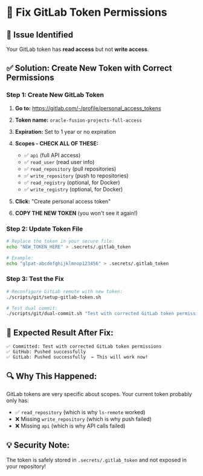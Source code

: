 # 🔧 Fix GitLab Token Permissions

## 🚨 **Issue Identified**
Your GitLab token has **read access** but not **write access**.

## ✅ **Solution: Create New Token with Correct Permissions**

### **Step 1: Create New GitLab Token**
1. **Go to:** https://gitlab.com/-/profile/personal_access_tokens
2. **Token name:** `oracle-fusion-projects-full-access`  
3. **Expiration:** Set to 1 year or no expiration
4. **Scopes - CHECK ALL OF THESE:**
   - ✅ `api` (full API access)
   - ✅ `read_user` (read user info)  
   - ✅ `read_repository` (pull repositories)
   - ✅ `write_repository` (push to repositories)
   - ✅ `read_registry` (optional, for Docker)
   - ✅ `write_registry` (optional, for Docker)

5. **Click:** "Create personal access token"
6. **COPY THE NEW TOKEN** (you won't see it again!)

### **Step 2: Update Token File**
```bash
# Replace the token in your secure file:
echo "NEW_TOKEN_HERE" > .secrets/.gitlab_token

# Example:
echo "glpat-abcdefghijklmnop123456" > .secrets/.gitlab_token
```

### **Step 3: Test the Fix**
```bash
# Reconfigure GitLab remote with new token:
./scripts/git/setup-gitlab-token.sh

# Test dual commit:
./scripts/git/dual-commit.sh "Test with corrected GitLab token permissions"
```

## 🎯 **Expected Result After Fix:**
```
✅ Committed: Test with corrected GitLab token permissions  
✅ GitHub: Pushed successfully
✅ GitLab: Pushed successfully  ← This will work now!
```

## 🔍 **Why This Happened:**
GitLab tokens are very specific about scopes. Your current token probably only has:
- ✅ `read_repository` (which is why `ls-remote` worked)  
- ❌ Missing `write_repository` (which is why push failed)
- ❌ Missing `api` (which is why API calls failed)

## 💡 **Security Note:**
The token is safely stored in `.secrets/.gitlab_token` and not exposed in your repository!